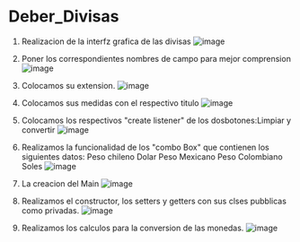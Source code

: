 # Deber_Divisas
1. Realizacion de la interfz grafica de las divisas
![image](https://user-images.githubusercontent.com/85316345/181383057-d6bbcc4c-a725-4977-b88c-c0d7af8e2f06.png)
2. Poner los correspondientes nombres de campo para mejor comprension 
![image](https://user-images.githubusercontent.com/85316345/181383205-c04ca3c6-1b02-43b7-9696-498a698433cf.png)
3. Colocamos su extension.
![image](https://user-images.githubusercontent.com/85316345/181383286-59c99721-f41c-4ab0-8c3d-cbc2a961f843.png)
4. Colocamos sus medidas con el respectivo titulo
![image](https://user-images.githubusercontent.com/85316345/181383406-b79dd55a-9437-4779-a0fb-3333ee3f2665.png)
5. Colocamos los respectivos "create listener" de los dosbotones:Limpiar y convertir
![image](https://user-images.githubusercontent.com/85316345/181383557-319dd459-d6cc-46b0-8b94-c11b66ac01ab.png)
6. Realizamos la funcionalidad de los "combo Box" que contienen los siguientes datos:
  Peso chileno
  Dolar
  Peso Mexicano
  Peso Colombiano
  Soles
 ![image](https://user-images.githubusercontent.com/85316345/181384024-e2846f82-e48e-4a1f-85a1-030b0f550179.png)

7. La creacion del Main
![image](https://user-images.githubusercontent.com/85316345/181383617-40df1e86-d1f9-4f43-aa60-8e57ce05ff01.png)
8. Realizamos el constructor, los setters y getters con sus clses pubblicas como privadas.
![image](https://user-images.githubusercontent.com/85316345/181383798-9b16ccd6-5d17-41e6-9500-6ce117ae21e3.png)
9. Realizamos los calculos para la conversion de las monedas.
![image](https://user-images.githubusercontent.com/85316345/181383843-f0525326-b973-4060-b8c4-e63681e60ce6.png)
